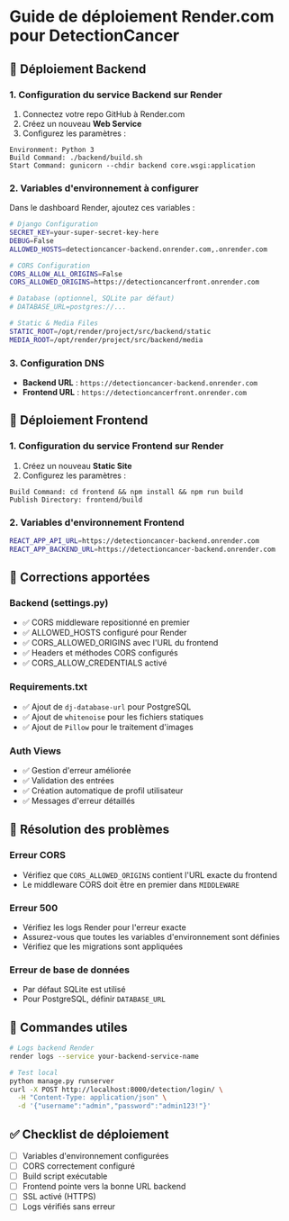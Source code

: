 # Guide de déploiement Render.com pour DetectionCancer

## 🚀 Déploiement Backend

### 1. Configuration du service Backend sur Render

1. Connectez votre repo GitHub à Render.com
2. Créez un nouveau **Web Service**
3. Configurez les paramètres :

```
Environment: Python 3
Build Command: ./backend/build.sh
Start Command: gunicorn --chdir backend core.wsgi:application
```

### 2. Variables d'environnement à configurer

Dans le dashboard Render, ajoutez ces variables :

```bash
# Django Configuration
SECRET_KEY=your-super-secret-key-here
DEBUG=False
ALLOWED_HOSTS=detectioncancer-backend.onrender.com,.onrender.com

# CORS Configuration  
CORS_ALLOW_ALL_ORIGINS=False
CORS_ALLOWED_ORIGINS=https://detectioncancerfront.onrender.com

# Database (optionnel, SQLite par défaut)
# DATABASE_URL=postgres://...

# Static & Media Files
STATIC_ROOT=/opt/render/project/src/backend/static
MEDIA_ROOT=/opt/render/project/src/backend/media
```

### 3. Configuration DNS

- **Backend URL** : `https://detectioncancer-backend.onrender.com`
- **Frontend URL** : `https://detectioncancerfront.onrender.com`

## 🎨 Déploiement Frontend

### 1. Configuration du service Frontend sur Render

1. Créez un nouveau **Static Site**
2. Configurez les paramètres :

```
Build Command: cd frontend && npm install && npm run build
Publish Directory: frontend/build
```

### 2. Variables d'environnement Frontend

```bash
REACT_APP_API_URL=https://detectioncancer-backend.onrender.com
REACT_APP_BACKEND_URL=https://detectioncancer-backend.onrender.com
```

## 🔧 Corrections apportées

### Backend (settings.py)
- ✅ CORS middleware repositionné en premier
- ✅ ALLOWED_HOSTS configuré pour Render
- ✅ CORS_ALLOWED_ORIGINS avec l'URL du frontend
- ✅ Headers et méthodes CORS configurés
- ✅ CORS_ALLOW_CREDENTIALS activé

### Requirements.txt
- ✅ Ajout de `dj-database-url` pour PostgreSQL
- ✅ Ajout de `whitenoise` pour les fichiers statiques
- ✅ Ajout de `Pillow` pour le traitement d'images

### Auth Views
- ✅ Gestion d'erreur améliorée
- ✅ Validation des entrées
- ✅ Création automatique de profil utilisateur
- ✅ Messages d'erreur détaillés

## 🐛 Résolution des problèmes

### Erreur CORS
- Vérifiez que `CORS_ALLOWED_ORIGINS` contient l'URL exacte du frontend
- Le middleware CORS doit être en premier dans `MIDDLEWARE`

### Erreur 500
- Vérifiez les logs Render pour l'erreur exacte
- Assurez-vous que toutes les variables d'environnement sont définies
- Vérifiez que les migrations sont appliquées

### Erreur de base de données
- Par défaut SQLite est utilisé
- Pour PostgreSQL, définir `DATABASE_URL`

## 📝 Commandes utiles

```bash
# Logs backend Render
render logs --service your-backend-service-name

# Test local
python manage.py runserver
curl -X POST http://localhost:8000/detection/login/ \
  -H "Content-Type: application/json" \
  -d '{"username":"admin","password":"admin123!"}'
```

## ✅ Checklist de déploiement

- [ ] Variables d'environnement configurées
- [ ] CORS correctement configuré
- [ ] Build script exécutable
- [ ] Frontend pointe vers la bonne URL backend
- [ ] SSL activé (HTTPS)
- [ ] Logs vérifiés sans erreur
